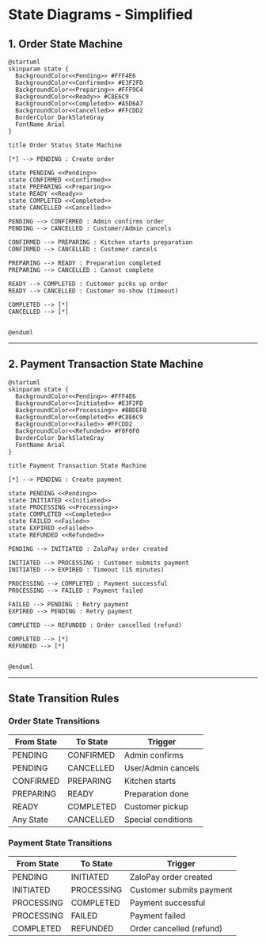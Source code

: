 # State Diagrams - Simplified

## 1. Order State Machine

```plantuml
@startuml
skinparam state {
  BackgroundColor<<Pending>> #FFF4E6
  BackgroundColor<<Confirmed>> #E3F2FD
  BackgroundColor<<Preparing>> #FFF9C4
  BackgroundColor<<Ready>> #C8E6C9
  BackgroundColor<<Completed>> #A5D6A7
  BackgroundColor<<Cancelled>> #FFCDD2
  BorderColor DarkSlateGray
  FontName Arial
}

title Order Status State Machine

[*] --> PENDING : Create order

state PENDING <<Pending>>
state CONFIRMED <<Confirmed>>
state PREPARING <<Preparing>>
state READY <<Ready>>
state COMPLETED <<Completed>>
state CANCELLED <<Cancelled>>

PENDING --> CONFIRMED : Admin confirms order
PENDING --> CANCELLED : Customer/Admin cancels

CONFIRMED --> PREPARING : Kitchen starts preparation
CONFIRMED --> CANCELLED : Customer cancels

PREPARING --> READY : Preparation completed
PREPARING --> CANCELLED : Cannot complete

READY --> COMPLETED : Customer picks up order
READY --> CANCELLED : Customer no-show (timeout)

COMPLETED --> [*]
CANCELLED --> [*]


@enduml
```

---

## 2. Payment Transaction State Machine

```plantuml
@startuml
skinparam state {
  BackgroundColor<<Pending>> #FFF4E6
  BackgroundColor<<Initiated>> #E3F2FD
  BackgroundColor<<Processing>> #BBDEFB
  BackgroundColor<<Completed>> #C8E6C9
  BackgroundColor<<Failed>> #FFCDD2
  BackgroundColor<<Refunded>> #F0F0F0
  BorderColor DarkSlateGray
  FontName Arial
}

title Payment Transaction State Machine

[*] --> PENDING : Create payment

state PENDING <<Pending>>
state INITIATED <<Initiated>>
state PROCESSING <<Processing>>
state COMPLETED <<Completed>>
state FAILED <<Failed>>
state EXPIRED <<Failed>>
state REFUNDED <<Refunded>>

PENDING --> INITIATED : ZaloPay order created

INITIATED --> PROCESSING : Customer submits payment
INITIATED --> EXPIRED : Timeout (15 minutes)

PROCESSING --> COMPLETED : Payment successful
PROCESSING --> FAILED : Payment failed

FAILED --> PENDING : Retry payment
EXPIRED --> PENDING : Retry payment

COMPLETED --> REFUNDED : Order cancelled (refund)

COMPLETED --> [*]
REFUNDED --> [*]


@enduml
```

---

## State Transition Rules

### Order State Transitions

| From State | To State | Trigger |
|------------|----------|---------|
| PENDING | CONFIRMED | Admin confirms |
| PENDING | CANCELLED | User/Admin cancels |
| CONFIRMED | PREPARING | Kitchen starts |
| PREPARING | READY | Preparation done |
| READY | COMPLETED | Customer pickup |
| Any State | CANCELLED | Special conditions |

### Payment State Transitions

| From State | To State | Trigger |
|------------|----------|---------|
| PENDING | INITIATED | ZaloPay order created |
| INITIATED | PROCESSING | Customer submits payment |
| PROCESSING | COMPLETED | Payment successful |
| PROCESSING | FAILED | Payment failed |
| COMPLETED | REFUNDED | Order cancelled (refund) |


